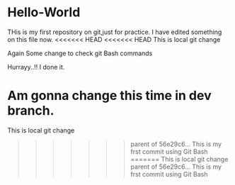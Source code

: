 # Hello-World
THis is my first repository on git,just for practice.
I have edited something on this file now.
<<<<<<< HEAD
<<<<<<< HEAD
This is local git change

Again Some change to check git Bash commands

Hurrayy..!! I done it.

Am gonna change this time in dev branch.
=======
This is local git change
>>>>>>> parent of 56e29c6... This is my frst commit using Git Bash
=======
This is local git change
>>>>>>> parent of 56e29c6... This is my frst commit using Git Bash

